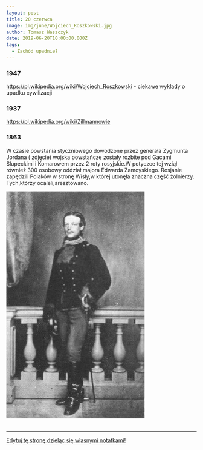 ```yaml
---
layout: post
title: 20 czerwca
image: img/june/Wojciech_Roszkowski.jpg
author: Tomasz Waszczyk
date: 2019-06-20T10:00:00.000Z
tags:
  - Zachód upadnie?
---
```


### 1947

https://pl.wikipedia.org/wiki/Wojciech_Roszkowski - ciekawe wykłady o upadku cywilizacji

### 1937

https://pl.wikipedia.org/wiki/Zillmannowie

### 1863

W czasie powstania styczniowego dowodzone przez generała Zygmunta Jordana ( zdjęcie) wojska powstańcze zostały rozbite pod Gacami Słupeckimi i Komarowem przez 2 roty rosyjskie.W potyczce tej wziął również 300 osobowy oddział majora Edwarda Zamoyskiego. Rosjanie zapędzili Polaków w stronę Wisły,w której utonęła znaczna część żolnierzy. Tych,którzy ocaleli,aresztowano.

<img src="./img/june/jordan.jpg"><br><br>

---

<a href="https://github.com/TomaszWaszczyk/historia.waszczyk.com/edit/master/src/content/june-20.md" target="_blank">Edytuj tę stronę dzieląc się własnymi notatkami!</a>
